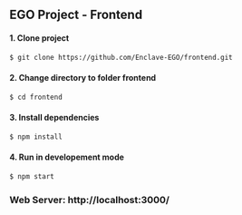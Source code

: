 ## EGO Project - Frontend

#### 1. Clone project

```bash
$ git clone https://github.com/Enclave-EGO/frontend.git
```

#### 2. Change directory to folder frontend

```bash
$ cd frontend
```

#### 3. Install dependencies

```bash
$ npm install
```

#### 4. Run in developement mode

```bash
$ npm start
```

### Web Server: http://localhost:3000/
